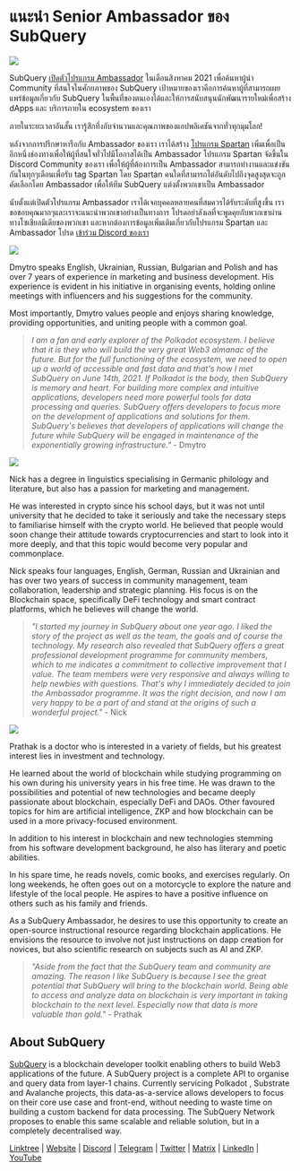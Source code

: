 # แนะนำ Senior Ambassador ของ SubQuery

![](https://miro.medium.com/max/1400/0*E059TXajzXqkqW2g)

SubQuery [เปิดตัวโปรแกรม Ambassador](./20210713-Introducing-the-SubQuery-Ambassador-Program.md) ในเดือนสิงหาคม 2021 เพื่อค้นหาผู้นำ Community ที่สนใจในศักยภาพของ SubQuery เป้าหมายของเราคือการค้นหาผู้ที่สามารถเผยแพร่ข้อมูลเกี่ยวกับ SubQuery ในพื้นที่ของตนเองได้และให้การสนับสนุนนักพัฒนารายใหม่เพื่อสร้าง dApps และ บริการภายใน ecosystem ของเรา

ภายในระยะเวลาอันสั้น เรารู้สึกทึ่งกับจำนวนและคุณภาพของแอปพลิเคชันจากทั่วทุกมุมโลก!

หลังจากการปรึกษาหารือกับ Ambassador ของเรา เราได้สร้าง [โปรแกรม Spartan](./20211101-spartan-programme.md) เพิ่มเพื่อเป็นอีกหนึ่งช่องทางเพื่อให้ผู้ที่สนใจทั่วไปมีโอกาสได้เป็น Ambassador โปรแกรม Spartan จัดขึ้นใน Discord Community ของเรา เพื่อให้ผู้ที่ต้องการเป็น Ambassador สามารถทำงานและแข่งขันกันในทุกๆเดือนเพื่อรับ tag Spartan โดย Spartan คนใดที่สามารถไต่อันดับไปถึงจุดสูงสุดจะถูกคัดเลือกโดย Ambassador เพื่อให้ทีม SubQuery แต่งตั้งพวกเขาเป็น Ambassador

นับตั้งแต่เปิดตัวโปรแกรม Ambassador เราได้เจอบุคคลหลายคนที่สมควรได้รับระดับที่สูงขึ้น เราขอขอบคุณมากๆและเราจะแนะนำพวกเขาอย่างเป็นทางการ โปรดอย่าลังเลที่จะพูดคุยกับพวกเขาผ่านทางโซเชียลมีเดียของพวกเขา และหากต้องการข้อมูลเพิ่มเติมเกี่ยวกับโปรแกรม Spartan และ Ambassador โปรด [เข้าร่วม Discord ของเรา](https://discord.com/invite/subquery)

![](https://miro.medium.com/max/1400/0*I0VcN-hdcTZzeA6l)

Dmytro speaks English, Ukrainian, Russian, Bulgarian and Polish and has over 7 years of experience in marketing and business development. His experience is evident in his initiative in organising events, holding online meetings with influencers and his suggestions for the community.

Most importantly, Dmytro values people and enjoys sharing knowledge, providing opportunities, and uniting people with a common goal.

> _I am a fan and early explorer of the Polkadot ecosystem. I believe that it is they who will build the very great Web3 almanac of the future. But for the full functioning of the ecosystem, we need to open up a world of accessible and fast data and that's how I met SubQuery on June 14th, 2021. If Polkadot is the body, then SubQuery is memory and heart. For building more complex and intuitive applications, developers need more powerful tools for data processing and queries. SubQuery offers developers to focus more on the development of applications and solutions for them. SubQuery's believes that developers of applications will change the future while SubQuery will be engaged in maintenance of the exponentially growing infrastructure."_ - Dmytro

![](https://miro.medium.com/max/1400/0*fh2pBSbhmMkXWYqz)

Nick has a degree in linguistics specialising in Germanic philology and literature, but also has a passion for marketing and management.

He was interested in crypto since his school days, but it was not until university that he decided to take it seriously and take the necessary steps to familiarise himself with the crypto world. He believed that people would soon change their attitude towards cryptocurrencies and start to look into it more deeply, and that this topic would become very popular and commonplace.

Nick speaks four languages, English, German, Russian and Ukrainian and has over two years of success in community management, team collaboration, leadership and strategic planning. His focus is on the Blockchain space, specifically DeFi technology and smart contract platforms, which he believes will change the world.

> _"I started my journey in SubQuery about one year ago. I liked the story of the project as well as the team, the goals and of course the technology. My research also revealed that SubQuery offers a great professional development programme for community members, which to me indicates a commitment to collective improvement that I value. The team members were very responsive and always willing to help newbies with questions. That's why I immediately decided to join the Ambassador programme. It was the right decision, and now I am very happy to be a part of and stand at the origins of such a wonderful project."_ - Nick

![](https://miro.medium.com/max/1400/0*UAl7Xw8tJuJ44SrF)

Prathak is a doctor who is interested in a variety of fields, but his greatest interest lies in investment and technology.

He learned about the world of blockchain while studying programming on his own during his university years in his free time. He was drawn to the possibilities and potential of new technologies and became deeply passionate about blockchain, especially DeFi and DAOs. Other favoured topics for him are artificial intelligence, ZKP and how blockchain can be used in a more privacy-focused environment.

In addition to his interest in blockchain and new technologies stemming from his software development background, he also has literary and poetic abilities.

In his spare time, he reads novels, comic books, and exercises regularly. On long weekends, he often goes out on a motorcycle to explore the nature and lifestyle of the local people. He aspires to have a positive influence on others such as his family and friends.

As a SubQuery Ambassador, he desires to use this opportunity to create an open-source instructional resource regarding blockchain applications. He envisions the resource to involve not just instructions on dapp creation for novices, but also scientific research on subjects such as AI and ZKP.

> _"Aside from the fact that the SubQuery team and community are amazing. The reason I like SubQuery is because I see the great potential that SubQuery will bring to the blockchain world. Being able to access and analyze data on blockchain is very important in taking blockchain to the next level. Especially now that data is more valuable than gold."_ - Prathak

## About SubQuery

[SubQuery](https://subquery.network) is a blockchain developer toolkit enabling others to build Web3 applications of the future. A SubQuery project is a complete API to organise and query data from layer-1 chains. Currently servicing Polkadot , Substrate and Avalanche projects, this data-as-a-service allows developers to focus on their core use case and front-end, without needing to waste time on building a custom backend for data processing. The SubQuery Network proposes to enable this same scalable and reliable solution, but in a completely decentralised way.

​​[Linktree](https://linktr.ee/subquerynetwork) | [Website](https://subquery.network/) | [Discord](https://discord.com/invite/78zg8aBSMG) | [Telegram](https://t.me/subquerynetwork) | [Twitter](https://twitter.com/subquerynetwork) | [Matrix](https://matrix.to/#/#subquery:matrix.org) | [LinkedIn](https://www.linkedin.com/company/subquery) | [YouTube](https://www.youtube.com/channel/UCi1a6NUUjegcLHDFLr7CqLw)
